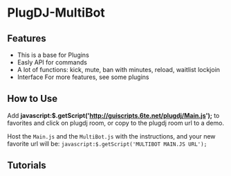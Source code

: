 PlugDJ-MultiBot
===============

Features
-----------
* This is a base for Plugins
* Easly API for commands 
* A lot of functions: kick, mute, ban with minutes, reload, waitlist lockjoin
* Interface
For more features, see some plugins

How to Use
-----------
Add **javascript:$.getScript('http://guiscripts.6te.net/plugdj/Main.js');** to favorites and click on plugdj room, or copy to the plugdj room url to a demo.

Host the `Main.js` and the `MultiBot.js` with the instructions, and your new favorite url will be:
`javascript:$.getScript('MULTIBOT MAIN.JS URL');`

Tutorials
-----------

